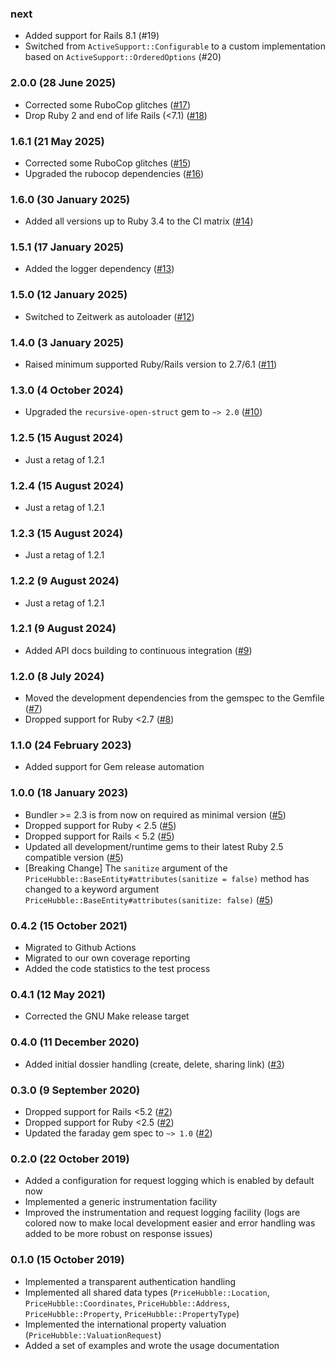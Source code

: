 ### next

* Added support for Rails 8.1 (#19)
* Switched from `ActiveSupport::Configurable` to a custom implementation based
  on `ActiveSupport::OrderedOptions` (#20)

### 2.0.0 (28 June 2025)

* Corrected some RuboCop glitches ([#17](https://github.com/hausgold/pricehubble/pull/17))
* Drop Ruby 2 and end of life Rails (<7.1) ([#18](https://github.com/hausgold/pricehubble/pull/18))

### 1.6.1 (21 May 2025)

* Corrected some RuboCop glitches ([#15](https://github.com/hausgold/pricehubble/pull/15))
* Upgraded the rubocop dependencies ([#16](https://github.com/hausgold/pricehubble/pull/16))

### 1.6.0 (30 January 2025)

* Added all versions up to Ruby 3.4 to the CI matrix ([#14](https://github.com/hausgold/pricehubble/pull/14))

### 1.5.1 (17 January 2025)

* Added the logger dependency ([#13](https://github.com/hausgold/pricehubble/pull/13))

### 1.5.0 (12 January 2025)

* Switched to Zeitwerk as autoloader ([#12](https://github.com/hausgold/pricehubble/pull/12))

### 1.4.0 (3 January 2025)

* Raised minimum supported Ruby/Rails version to 2.7/6.1 ([#11](https://github.com/hausgold/pricehubble/pull/11))

### 1.3.0 (4 October 2024)

* Upgraded the `recursive-open-struct` gem to `~> 2.0` ([#10](https://github.com/hausgold/pricehubble/pull/10))

### 1.2.5 (15 August 2024)

* Just a retag of 1.2.1

### 1.2.4 (15 August 2024)

* Just a retag of 1.2.1

### 1.2.3 (15 August 2024)

* Just a retag of 1.2.1

### 1.2.2 (9 August 2024)

* Just a retag of 1.2.1

### 1.2.1 (9 August 2024)

* Added API docs building to continuous integration ([#9](https://github.com/hausgold/pricehubble/pull/9))

### 1.2.0 (8 July 2024)

* Moved the development dependencies from the gemspec to the Gemfile ([#7](https://github.com/hausgold/pricehubble/pull/7))
* Dropped support for Ruby <2.7 ([#8](https://github.com/hausgold/pricehubble/pull/8))

### 1.1.0 (24 February 2023)

* Added support for Gem release automation

### 1.0.0 (18 January 2023)

* Bundler >= 2.3 is from now on required as minimal version ([#5](https://github.com/hausgold/pricehubble/pull/5))
* Dropped support for Ruby < 2.5 ([#5](https://github.com/hausgold/pricehubble/pull/5))
* Dropped support for Rails < 5.2 ([#5](https://github.com/hausgold/pricehubble/pull/5))
* Updated all development/runtime gems to their latest
  Ruby 2.5 compatible version ([#5](https://github.com/hausgold/pricehubble/pull/5))
* [Breaking Change] The `sanitize` argument of the
  `PriceHubble::BaseEntity#attributes(sanitize = false)` method has changed to
  a keyword argument `PriceHubble::BaseEntity#attributes(sanitize: false)` ([#5](https://github.com/hausgold/pricehubble/pull/5))

### 0.4.2 (15 October 2021)

* Migrated to Github Actions
* Migrated to our own coverage reporting
* Added the code statistics to the test process

### 0.4.1 (12 May 2021)

* Corrected the GNU Make release target

### 0.4.0 (11 December 2020)

* Added initial dossier handling (create, delete, sharing link) ([#3](https://github.com/hausgold/pricehubble/pull/3))

### 0.3.0 (9 September 2020)

* Dropped support for Rails <5.2 ([#2](https://github.com/hausgold/pricehubble/pull/2))
* Dropped support for Ruby <2.5 ([#2](https://github.com/hausgold/pricehubble/pull/2))
* Updated the faraday gem spec to `~> 1.0` ([#2](https://github.com/hausgold/pricehubble/pull/2))

### 0.2.0 (22 October 2019)

* Added a configuration for request logging which is enabled by default now
* Implemented a generic instrumentation facility
* Improved the instrumentation and request logging facility (logs are colored
  now to make local development easier and error handling was added to be more
  robust on response issues)

### 0.1.0 (15 October 2019)

* Implemented a transparent authentication handling
* Implemented all shared data types (`PriceHubble::Location`,
  `PriceHubble::Coordinates`, `PriceHubble::Address`, `PriceHubble::Property`,
  `PriceHubble::PropertyType`)
* Implemented the international property valuation
  (`PriceHubble::ValuationRequest`)
* Added a set of examples and wrote the usage documentation

